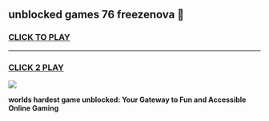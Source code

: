 
## unblocked games 76 freezenova 👋
<h3>
<a href="https://premium.freeplayer.one?title=unblocked_games_76_freezenova&ref=13F">CLICK TO PLAY</a></h3>
<hr>

<h3>
<a href="https://premium.freeplayer.one?title=unblocked_games_76_freezenova&ref=13F">CLICK 2 PLAY</a>
  
</h3>

<a href="https://premium.freeplayer.one?title=unblocked_games_76_freezenova&ref=12F/"><img src="https://clearcache.store/games.png"></a>


**worlds hardest game unblocked: Your Gateway to Fun and Accessible Online Gaming**
